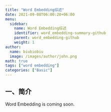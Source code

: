 ```yaml
---
title: "Word Embedding综述"
date: 2021-09-08T06:00:20+06:00
menu:
  sidebar:
    name: Word Embedding综述
    identifier: word_embedding-summary-github
    parent: word_embedding-github
    weight: 1
author:
  name: biubiobiu
  image: /images/author/john.png
math: true
tags: ["word embedding"]
categories: ["Basic"]
---
```



## 一、简介

Word Embedding is coming soon.